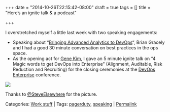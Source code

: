 +++
date = "2014-10-26T22:15:42-08:00"
draft = true
tags = []
title = "Here’s an ignite talk & a podcast"

+++

I overstretched myself a little last week with two speaking engagements:

* Speaking about “[Bringing Advanced Analytics to DevOps](http://www.thecloudcast.net/2014/10/the-cloudcast-167-bringing-advanced.html)“, Brian Gracely and I had a good 30 minute conversation on best practices in the ops space.
* As the opening act for [Gene Kim](http://www.realgenekim.me/), I gave an 5 minute ignite talk on “4 Magic words to get DevOps into Enterprise” (Alignment, Auditable, Risk Reduction and Recruiting) for the closing ceremonies at the [DevOps Enterprise](http://devopsenterprise.io/) conference.

![](/uploads/B0roEYNCQAAum-l1.jpg)

Thanks to [@SteveElsewhere](https://twitter.com/SteveElsewhere/status/525487478166519808) for the picture.

Categories: [Work stuff](http://euri.ca/category/work-stuff/index.html) | Tags: [pagerduty](http://euri.ca/tag/pagerduty/index.html), [speaking](http://euri.ca/tag/speaking/index.html) | [Permalink](http://euri.ca/2014/heres-an-ignite-talk-a-podcast/index.html)